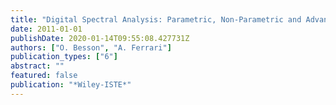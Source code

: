 ```yaml
---
title: "Digital Spectral Analysis: Parametric, Non-Parametric and Advanced Methods"
date: 2011-01-01
publishDate: 2020-01-14T09:55:08.427731Z
authors: ["O. Besson", "A. Ferrari"]
publication_types: ["6"]
abstract: ""
featured: false
publication: "*Wiley-ISTE*"
---
```


